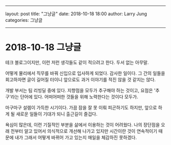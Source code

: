 ---

layout: post
title:  "그냥글"
date:   2018-10-18 18:00
author: Larry Jung
categories: 그냥글

------

# 2018-10-18 그냥글  

테크 블로그이지만, 이런 저런 생각들도 같이 적으려고 한다. 두서 없는 아무말.   

어떻게 물리에서 직무를 바꿔 신입으로 입사하게 되었다. 감사한 일이다. 그 간의 일들을 회고하자면 글이 길어질 터이니 앞으로도 과거 이야기를 적진 않을 것 같지는 않다.  

개발 부서는 팀 리빙딜 중에 있다. 지향점을 모두가 추구해야 하는 것이고, 요점은 '추구'라는 단어에 있다. 어떠어떠한 것들을 위해 노력한다는 것이다 모두가.  

마구마구 설렘이 가득한 시기이다. 가끔 잠을 잘 못 이뤄 피곤하기도 하지만, 앞으로 하게 될 새로운 일들이 기대가 되니 출근길이 즐겁다.  

욕심이 많은데, 이런 기질적인 부분을 삶에서 이용하는 것이 어려웠다. 나의 장단점을 오래 전부터 알고 있어서 의식적으로 개선해 나가고 있지만 시간이란 것이 연속적이기 때문에 내가 그래서 어떻게 바뀌어 가고 있는지 매일을 체감하진 못하겠다.  
